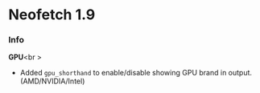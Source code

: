 # Neofetch 1.9

### Info

**GPU**<br \>

- Added `gpu_shorthand` to enable/disable showing GPU brand in output. (AMD/NVIDIA/Intel)
